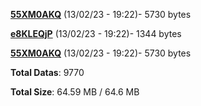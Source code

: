 [**55XM0AKQ**](/data/55XM0AKQ.txt) (13/02/23 - 19:22)- 5730 bytes

[**e8KLEQjP**](/data/e8KLEQjP.txt) (13/02/23 - 19:22)- 1344 bytes

[**55XM0AKQ**](/data/55XM0AKQ.txt) (13/02/23 - 19:22)- 5730 bytes

**Total Datas**: 9770

**Total Size**: 64.59 MB / 64.6 MB